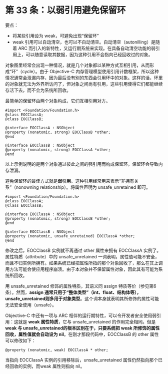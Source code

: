 # 第 33 条：以弱引用避免保留环

要点：

* 将某些引用设为 weak，可避免出现“保留环”
* weak 引用可以自动清空，也可以不自动清空。自动清空（autonilling）是随着 ARC 而引入的新特性，又运行期系统来实现。在具备自动清空功能的弱引用上，可以随意读取其数据，因为这种引用不会指向已经回收过的对象。

对象图里经常会出现一种情况，就是几个对象都以某种方式互相引用，从而形成“环”（cycle）。由于 Objective-C 内存管理模型使用引用计数框架，所以这种情况通常会泄漏内存，因为最后没有别的东西会引用环中的对象。这样的话，环里的对象就无法为外界所访问了，但对象之间尚有引用，这些引用使得它们都能继续存活下去，而不会为系统所回收。

最简单的保留环由两个对象构成，它们互相引用对方。

```
#import <Foundation/Foundation.h>
@class EOCClassA;
@class EOCClassB;

@interface EOCClassA : NSObject
@property (nonatomic, strong) EOCClassB *other;
@end

@interface EOCClassB : NSObject
@property (nonatomic, strong) EOCClassA *other;
@end
```
以上示例说明的是两个对象通过彼此之间的强引用而构成保留环。保留环会导致内存泄漏。

避免保留环的最佳方式就是**弱引用**。这种引用经常用来表示“非拥有关系”（nonowning relationship）。将属性声明为 unsafe_unretained 即可。

```
#import <Foundation/Foundation.h>
@class EOCClassA;
@class EOCClassB;

@interface EOCClassA : NSObject
@property (nonatomic, strong) EOCClassB *other;
@end

@interface EOCClassB : NSObject
@property (nonatomic, unsafe_unretained) EOCClassA *other;
@end
```

修改之后，EOCClassB 实例就不再通过 other 属性来拥有 EOCClassA 实例了。属性特质（attribute）中的 unsafe_unretained 一词表明，属性值可能不安全，而且不归实例所拥有。如果系统已经把属性所指的那个对象回收了，那么在其上调用方法可能会使应用程序崩溃。由于本对象并不保留属性对象，因此其有可能为系统所回收。

用 unsafe_unretained 修饰的属性特质，其语义同 assign 特质等价（参见第6条）。然而，**assign 通常只用于“整体类型”（int、float、结构体等），unsafe_unretained则多用于对象类型**。这个词本身就表明其所修饰的属性可能无法安全使用（unsafe）。

Objective-C 中还有一项与 ARC 相伴的运行期特性，可以令开发者安全使用弱引用：这就是 **weak 属性特质**，它与 unsafe_unretained 的作用完全相同。但是 **weak 与 unsafe_unretained的根本区别在于，只要系统把 weak 所修饰的属性回收，属性值就会自动设为 nil**。在刚才那段代码中，EOCClassB 的 other 属性可以修改如下：

```
@property (nonatomic, weak) EOCClassA * other;
```

当指向 EOCClassA 实例的引用移除后，unsafe_unretained 属性仍然指向那个已经回收的实例，而weak 属性则指向 nil。




